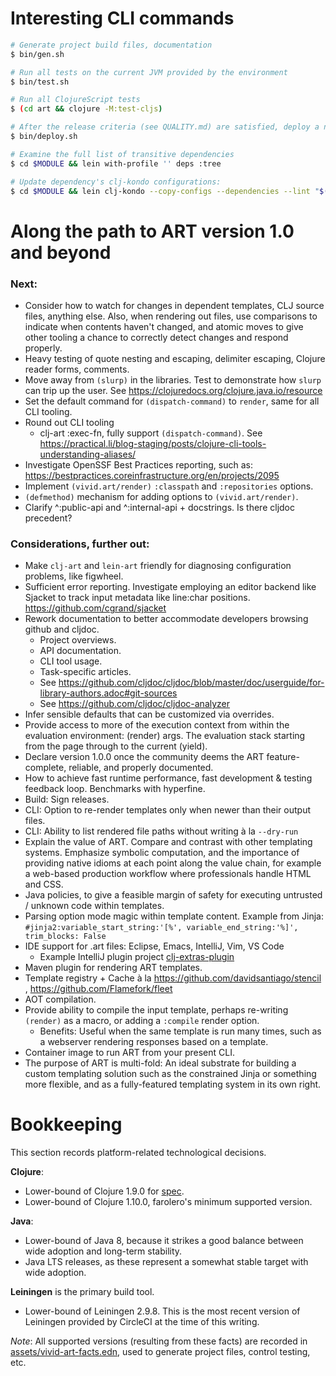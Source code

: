 # Interesting CLI commands

```bash
# Generate project build files, documentation
$ bin/gen.sh

# Run all tests on the current JVM provided by the environment
$ bin/test.sh

# Run all ClojureScript tests
$ (cd art && clojure -M:test-cljs)

# After the release criteria (see QUALITY.md) are satisfied, deploy a new release
$ bin/deploy.sh

# Examine the full list of transitive dependencies
$ cd $MODULE && lein with-profile '' deps :tree

# Update dependency's clj-kondo configurations:
$ cd $MODULE && lein clj-kondo --copy-configs --dependencies --lint "$(lein classpath)"
```



# Along the path to ART version 1.0 and beyond

### Next:
- Consider how to watch for changes in dependent templates, CLJ source files, anything else.
  Also, when rendering out files, use comparisons to indicate when contents haven't changed, and atomic moves to give other tooling a chance to correctly detect changes and respond properly.
- Heavy testing of quote nesting and escaping, delimiter escaping, Clojure reader forms, comments.
- Move away from `(slurp)` in the libraries. Test to demonstrate how `slurp` can trip up the user. See https://clojuredocs.org/clojure.java.io/resource
- Set the default command for `(dispatch-command)` to `render`, same for all CLI tooling.
- Round out CLI tooling
  - clj-art :exec-fn, fully support `(dispatch-command)`. See https://practical.li/blog-staging/posts/clojure-cli-tools-understanding-aliases/
- Investigate OpenSSF Best Practices reporting, such as: https://bestpractices.coreinfrastructure.org/en/projects/2095
- Implement `(vivid.art/render)` `:classpath` and `:repositories` options.
- `(defmethod)` mechanism for adding options to `(vivid.art/render)`.
- Clarify ^:public-api and ^:internal-api + docstrings. Is there cljdoc precedent?

### Considerations, further out:
- Make `clj-art` and `lein-art` friendly for diagnosing configuration problems, like figwheel.
- Sufficient error reporting.
  Investigate employing an editor backend like Sjacket to track input metadata like line:char positions.
  https://github.com/cgrand/sjacket
- Rework documentation to better accommodate developers browsing github and cljdoc.
  - Project overviews.
  - API documentation.
  - CLI tool usage.
  - Task-specific articles.
  - See https://github.com/cljdoc/cljdoc/blob/master/doc/userguide/for-library-authors.adoc#git-sources
  - See https://github.com/cljdoc/cljdoc-analyzer
- Infer sensible defaults that can be customized via overrides.
- Provide access to more of the execution context from within the evaluation environment: (render) args. The evaluation stack starting from the page through to the current (yield).
- Declare version 1.0.0 once the community deems the ART feature-complete, reliable, and properly documented.
- How to achieve fast runtime performance, fast development & testing feedback loop. Benchmarks with hyperfine.
- Build: Sign releases.
- CLI: Option to re-render templates only when newer than their output files.
- CLI: Ability to list rendered file paths without writing à la `--dry-run`
- Explain the value of ART. Compare and contrast with other templating systems. Emphasize symbolic computation, and the importance of providing native idioms at each point along the value chain, for example a web-based production workflow where professionals handle HTML and CSS.
- Java policies, to give a feasible margin of safety for executing untrusted / unknown code within templates.
- Parsing option mode magic within template content. Example from Jinja: `#jinja2:variable_start_string:'[%', variable_end_string:'%]', trim_blocks: False`
- IDE support for .art files: Eclipse, Emacs, IntelliJ, Vim, VS Code
  - Example IntelliJ plugin project [clj-extras-plugin](https://github.com/brcosta/clj-extras-plugin)
- Maven plugin for rendering ART templates.
- Template registry + Cache à la https://github.com/davidsantiago/stencil , https://github.com/Flamefork/fleet
- AOT compilation.
- Provide ability to compile the input template, perhaps re-writing `(render)` as a macro, or adding a `:compile` render option.
  - Benefits: Useful when the same template is run many times, such as a webserver rendering responses based on a template.
- Container image to run ART from your present CLI.
- The purpose of ART is multi-fold: An ideal substrate for building a custom templating solution such as the constrained Jinja or something more flexible, and as a fully-featured templating system in its own right.



# Bookkeeping
This section records platform-related technological decisions.

**Clojure**:
- Lower-bound of Clojure 1.9.0 for [spec](https://clojure.org/guides/spec).
- Lower-bound of Clojure 1.10.0, farolero's minimum supported version.

**Java**:
- Lower-bound of Java 8, because it strikes a good balance between wide adoption and long-term stability.
- Java LTS releases, as these represent a somewhat stable target with wide adoption.

**Leiningen** is the primary build tool.
- Lower-bound of Leiningen 2.9.8. This is the most recent version of Leiningen provided by CircleCI at the time of this writing.

_Note_: All supported versions (resulting from these facts) are recorded in [assets/vivid-art-facts.edn](assets/vivid-art-facts.edn), used to generate project files, control testing, etc.
